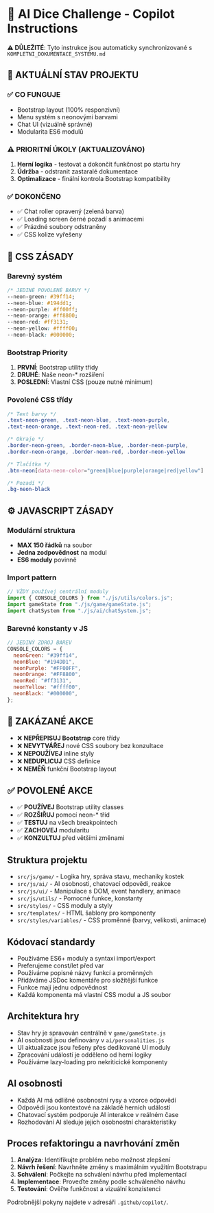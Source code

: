 <!-- AUTOMATICKY GENEROVANÉ INSTRUKCE Z KOMPLETNI_DOKUMENTACE_SYSTEMU.md -->
<!-- Datum generování: 11. července 2025 -->

# 🎲 AI Dice Challenge - Copilot Instructions

**⚠️ DŮLEŽITÉ**: Tyto instrukce jsou automaticky synchronizované s `KOMPLETNI_DOKUMENTACE_SYSTEMU.md`

## 🎯 AKTUÁLNÍ STAV PROJEKTU

### ✅ CO FUNGUJE

- Bootstrap layout (100% responzivní)
- Menu systém s neonovými barvami
- Chat UI (vizuálně správné)
- Modularita ES6 modulů

### ⚠️ PRIORITNÍ ÚKOLY (AKTUALIZOVÁNO)

1. **Herní logika** - testovat a dokončit funkčnost po startu hry
2. **Údržba** - odstranit zastaralé dokumentace
3. **Optimalizace** - finální kontrola Bootstrap kompatibility

### ✅ DOKONČENO

- ✅ Chat roller opravený (zelená barva)
- ✅ Loading screen černé pozadí s animacemi
- ✅ Prázdné soubory odstraněny
- ✅ CSS kolize vyřešeny

## 🎨 CSS ZÁSADY

### Barevný systém

```css
/* JEDINÉ POVOLENÉ BARVY */
--neon-green: #39ff14;
--neon-blue: #194dd1;
--neon-purple: #ff00ff;
--neon-orange: #ff8800;
--neon-red: #ff3131;
--neon-yellow: #ffff00;
--neon-black: #000000;
```

### Bootstrap Priority

1. **PRVNÍ**: Bootstrap utility třídy
2. **DRUHÉ**: Naše neon-\* rozšíření
3. **POSLEDNÍ**: Vlastní CSS (pouze nutné minimum)

### Povolené CSS třídy

```css
/* Text barvy */
.text-neon-green, .text-neon-blue, .text-neon-purple,
.text-neon-orange, .text-neon-red, .text-neon-yellow

/* Okraje */
.border-neon-green, .border-neon-blue, .border-neon-purple,
.border-neon-orange, .border-neon-red, .border-neon-yellow

/* Tlačítka */
.btn-neon[data-neon-color="green|blue|purple|orange|red|yellow"]

/* Pozadí */
.bg-neon-black
```

## ⚙️ JAVASCRIPT ZÁSADY

### Modulární struktura

- **MAX 150 řádků** na soubor
- **Jedna zodpovědnost** na modul
- **ES6 moduly** povinně

### Import pattern

```javascript
// VŽDY používej centrální moduly
import { CONSOLE_COLORS } from "./js/utils/colors.js";
import gameState from "./js/game/gameState.js";
import chatSystem from "./js/ai/chatSystem.js";
```

### Barevné konstanty v JS

```javascript
// JEDINÝ ZDROJ BAREV
CONSOLE_COLORS = {
  neonGreen: "#39ff14",
  neonBlue: "#194DD1",
  neonPurple: "#FF00FF",
  neonOrange: "#FF8800",
  neonRed: "#ff3131",
  neonYellow: "#ffff00",
  neonBlack: "#000000",
};
```

## 🚨 ZAKÁZANÉ AKCE

- ❌ **NEPŘEPISUJ Bootstrap** core třídy
- ❌ **NEVYTVÁŘEJ** nové CSS soubory bez konzultace
- ❌ **NEPOUŽÍVEJ** inline styly
- ❌ **NEDUPLICUJ** CSS definice
- ❌ **NEMĚŇ** funkční Bootstrap layout

## ✅ POVOLENÉ AKCE

- ✅ **POUŽÍVEJ** Bootstrap utility classes
- ✅ **ROZŠIŘUJ** pomocí neon-\* tříd
- ✅ **TESTUJ** na všech breakpointech
- ✅ **ZACHOVEJ** modularitu
- ✅ **KONZULTUJ** před většími změnami

## Struktura projektu

- `src/js/game/` - Logika hry, správa stavu, mechaniky kostek
- `src/js/ai/` - AI osobnosti, chatovací odpovědi, reakce
- `src/js/ui/` - Manipulace s DOM, event handlery, animace
- `src/js/utils/` - Pomocné funkce, konstanty
- `src/styles/` - CSS moduly a styly
- `src/templates/` - HTML šablony pro komponenty
- `src/styles/variables/` - CSS proměnné (barvy, velikosti, animace)

## Kódovací standardy

- Používáme ES6+ moduly a syntaxi import/export
- Preferujeme const/let před var
- Používáme popisné názvy funkcí a proměnných
- Přidáváme JSDoc komentáře pro složitější funkce
- Funkce mají jednu odpovědnost
- Každá komponenta má vlastní CSS modul a JS soubor

## Architektura hry

- Stav hry je spravován centrálně v `game/gameState.js`
- AI osobnosti jsou definovány v `ai/personalities.js`
- UI aktualizace jsou řešeny přes dedikované UI moduly
- Zpracování událostí je odděleno od herní logiky
- Používáme lazy-loading pro nekriticické komponenty

## AI osobnosti

- Každá AI má odlišné osobnostní rysy a vzorce odpovědí
- Odpovědi jsou kontextové na základě herních událostí
- Chatovací systém podporuje AI interakce v reálném čase
- Rozhodování AI sleduje jejich osobnostní charakteristiky

## Proces refaktoringu a navrhování změn

1. **Analýza**: Identifikujte problém nebo možnost zlepšení
2. **Návrh řešení**: Navrhněte změny s maximálním využitím Bootstrapu
3. **Schválení**: Počkejte na schválení návrhu před implementací
4. **Implementace**: Proveďte změny podle schváleného návrhu
5. **Testování**: Ověřte funkčnost a vizuální konzistenci

Podrobnější pokyny najdete v adresáři `.github/copilot/`.
